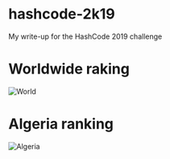 # hashcode-2k19
My write-up for the HashCode 2019 challenge

# Worldwide raking
![World]()

# Algeria ranking

![Algeria]()